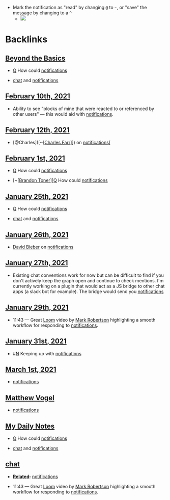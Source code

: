 - Mark the notification as "read" by changing `@` to `~`, or "save" the message by changing to a `^` 
    - ![](https://firebasestorage.googleapis.com/v0/b/firescript-577a2.appspot.com/o/imgs%2Fapp%2FRoam-Collective%2Fgud_OjGiPq.png?alt=media&token=a138fdca-7b3d-4572-8771-56d197428850)

# Backlinks
## [Beyond the Basics](<Beyond the Basics.md>)
- [Q](<Q.md>) How could [notifications](<notifications.md>)

- [chat](<chat.md>) and [notifications](<notifications.md>)

## [February 10th, 2021](<February 10th, 2021.md>)
- Ability to see "blocks of mine that were reacted to or referenced by other users" — this would aid with [notifications](<notifications.md>).

## [February 12th, 2021](<February 12th, 2021.md>)
- [@Charles]([~[[Charles Farr](<~[[Charles Farr.md>)]]) on [notifications](<notifications.md>)[

## [February 1st, 2021](<February 1st, 2021.md>)
- [Q](<Q.md>) How could [notifications](<notifications.md>)

- [~[[Brandon Toner](<~[[Brandon Toner.md>)]][Q](<Q.md>) How could [notifications](<notifications.md>)

## [January 25th, 2021](<January 25th, 2021.md>)
- [Q](<Q.md>) How could [notifications](<notifications.md>)

- [chat](<chat.md>) and [notifications](<notifications.md>)

## [January 26th, 2021](<January 26th, 2021.md>)
- [David Bieber](<David Bieber.md>) on [notifications](<notifications.md>)

## [January 27th, 2021](<January 27th, 2021.md>)
- Existing chat conventions work for now but can be difficult to find if you don't actively keep the graph open and continue to check mentions. I'm currently working on a plugin that would act as a JS bridge to other chat apps (a slack bot for example). The bridge would send you [notifications](<notifications.md>)

## [January 29th, 2021](<January 29th, 2021.md>)
- 11:43 — Great [Loom](<Loom.md>) video by [Mark Robertson](<Mark Robertson.md>) highlighting a smooth workflow for responding to [notifications](<notifications.md>).

## [January 31st, 2021](<January 31st, 2021.md>)
- #[N](<N.md>) Keeping up with [notifications](<notifications.md>)

## [March 1st, 2021](<March 1st, 2021.md>)
- [notifications](<notifications.md>)

## [Matthew Vogel](<Matthew Vogel.md>)
- [notifications](<notifications.md>)

## [My Daily Notes](<My Daily Notes.md>)
- [Q](<Q.md>) How could [notifications](<notifications.md>)

- [chat](<chat.md>) and [notifications](<notifications.md>)

## [chat](<chat.md>)
- **[Related](<Related.md>):** [notifications](<notifications.md>)

- 11:43 — Great [Loom](<Loom.md>) video by [Mark Robertson](<Mark Robertson.md>) highlighting a smooth workflow for responding to [notifications](<notifications.md>).

